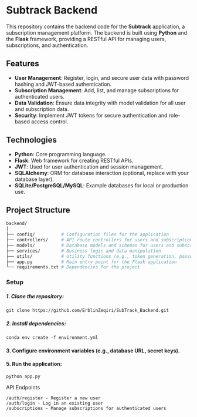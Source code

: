 # Subtrack Backend

This repository contains the backend code for the **Subtrack** application, a subscription management platform. The backend is built using **Python** and the **Flask** framework, providing a RESTful API for managing users, subscriptions, and authentication.

## Features

- **User Management**: Register, login, and secure user data with password hashing and JWT-based authentication.
- **Subscription Management**: Add, list, and manage subscriptions for authenticated users.
- **Data Validation**: Ensure data integrity with model validation for all user and subscription data.
- **Security**: Implement JWT tokens for secure authentication and role-based access control.

## Technologies

- **Python**: Core programming language.
- **Flask**: Web framework for creating RESTful APIs.
- **JWT**: Used for user authentication and session management.
- **SQLAlchemy**: ORM for database interaction (optional, replace with your database layer).
- **SQLite/PostgreSQL/MySQL**: Example databases for local or production use.

## Project Structure

```bash
backend/
│
├── config/          # Configuration files for the application
├── controllers/     # API route controllers for users and subscriptions
├── models/          # Database models and schemas for users and subscriptions
├── services/        # Business logic and data manipulation
├── utils/           # Utility functions (e.g., token generation, password hashing)
├── app.py           # Main entry point for the Flask application
└── requirements.txt # Dependencies for the project
```

### Setup

##### 1. Clone the repository:
    git clone https://github.com/ErblinZeqiri/SubTrack_Backend.git

##### 2. Install dependencies:

    conda env create -f environment.yml

#### 3. Configure environment variables (e.g., database URL, secret keys).

#### 5. Run the application:

    python app.py

API Endpoints

    /auth/register - Register a new user
    /auth/login - Log in an existing user
    /subscriptions - Manage subscriptions for authenticated users
